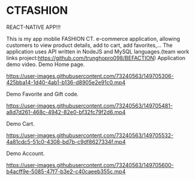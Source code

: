 # CTFASHION
REACT-NATIVE APP!!!

This is my app moblie FASHION CT.
e-commerce application, allowing customers to view product details, add to cart, add favorites,...
The application uses API written in NodeJS and MySQL languages.(team work links project:https://github.com/trunghopro098/BEFACTION)
Application demo video.
Demo Home page.

https://user-images.githubusercontent.com/73240563/149705306-425bba14-1d40-4ab1-b136-d8905e2e91c0.mp4

Demo Favorite and Gift code.

https://user-images.githubusercontent.com/73240563/149705481-a8d7d261-468c-4942-82e0-bf32fc79f2d6.mp4

Demo Cart.

https://user-images.githubusercontent.com/73240563/149705532-4a81cdc5-51c0-4308-bd7b-c9df8627334f.mp4

Demo Account.

https://user-images.githubusercontent.com/73240563/149705600-b4acff9e-5085-47f7-b3e2-c40caeeb355c.mp4

